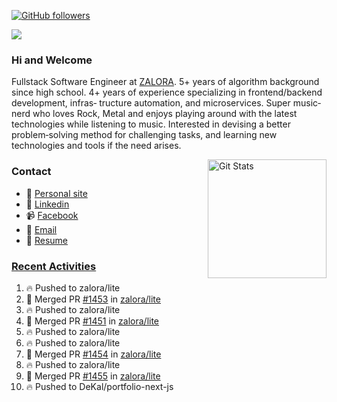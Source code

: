 [![GitHub followers](https://img.shields.io/github/followers/DeKal?label=Follow%20at%20GitHub&style=for-the-badge)](https://github.com/DeKal)

<img
  src="https://cr-ss-service.azurewebsites.net/api/ScreenShot?widget=summary&username=DeKal&badges=3&width=300&style=--header-bg-color:%23000;--border-radius:10px"
/>

### Hi and Welcome 
Fullstack Software Engineer at [ZALORA](https://github.com/zalora/). 5+ years of algorithm background since high school. 4+ years of experience specializing in frontend/backend development, infras‐ tructure automation, and microservices. Super music‐nerd who loves Rock, Metal and enjoys playing around with the latest technologies while listening to music. Interested in devising a better problem‐solving method for challenging tasks, and learning new technologies and tools if the need arises.


<a href="https://phatho-folio.now.sh/"><img alt="Git Stats" src="https://github-readme-stats.vercel.app/api?username=DeKal&show_icons=true&theme=merko&count_private=true" align="right" height="190" /></a>


### Contact

- 💬 [Personal site](https://phatho-folio.now.sh/)
- 🔗 [Linkedin](https://www.linkedin.com/in/phat-ho/)
- 📹 [Facebook](https://www.facebook.com/dekal.dev)
- 📧 <a href="mailto:hohuuphat22@gmail.com">Email</a>
- 📄 <a id="raw-url" href="https://raw.githubusercontent.com/DeKal/DeKal/master/cv/dekal.pdf">Resume</a>


### [Recent Activities](https://github.com/DeKal/github-activity-readme)
<!--START_SECTION:activity-->
1. 🔥 Pushed to zalora/lite
2. 🎉 Merged PR [#1453](https://github.com/zalora/lite/pull/1453) in [zalora/lite](https://github.com/zalora/lite)
3. 🔥 Pushed to zalora/lite
4. 🎉 Merged PR [#1451](https://github.com/zalora/lite/pull/1451) in [zalora/lite](https://github.com/zalora/lite)
5. 🔥 Pushed to zalora/lite
6. 🔥 Pushed to zalora/lite
7. 🎉 Merged PR [#1454](https://github.com/zalora/lite/pull/1454) in [zalora/lite](https://github.com/zalora/lite)
8. 🔥 Pushed to zalora/lite
9. 🎉 Merged PR [#1455](https://github.com/zalora/lite/pull/1455) in [zalora/lite](https://github.com/zalora/lite)
10. 🔥 Pushed to DeKal/portfolio-next-js
<!--END_SECTION:activity-->